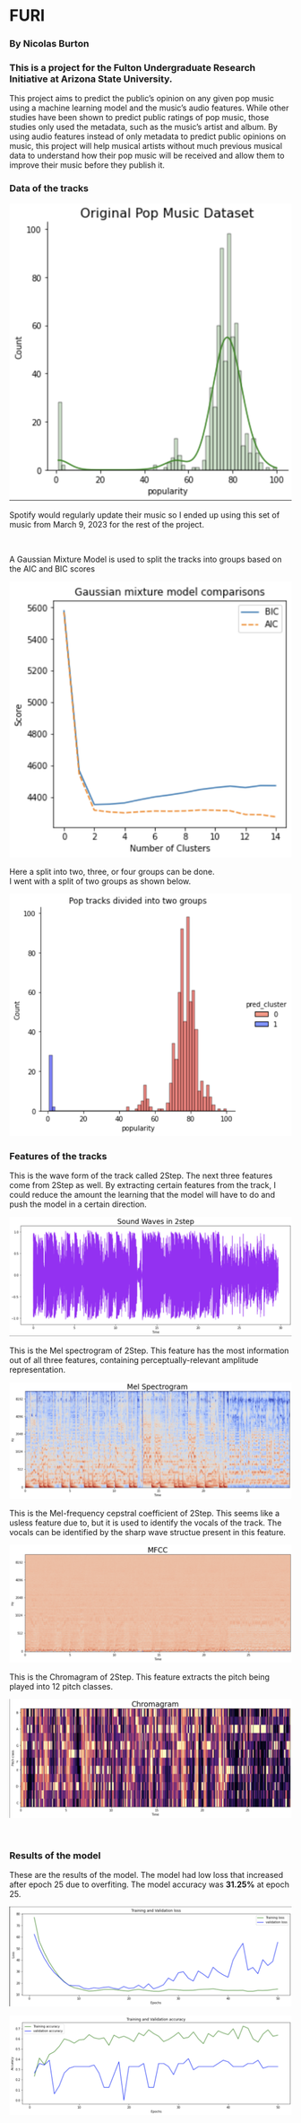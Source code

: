 
# FURI
### By Nicolas Burton
### This is a project for the Fulton Undergraduate Research Initiative at Arizona State University.

<p>This project aims to predict the public’s opinion on any given pop music using a machine learning model and the music’s audio features. While other studies have been shown to predict public ratings of pop music, those studies only used the metadata, such as the music’s artist and album. By using audio features instead of only metadata to predict public opinions on music, this project will help musical artists without much previous musical data to understand how their pop music will be received and allow them to improve their music before they publish it.</p>


### Data of the tracks

<p align="center">
  <img src="./images/Screenshot%202023-05-24%20174856.png?raw=true">
</p>

<p>Spotify would regularly update their music so I ended up using this set of music from March 9, 2023 for the rest of the project.</p><br>
<p>A Gaussian Mixture Model is used to split the tracks into groups based on the AIC and BIC scores</p>

<p align="center">
  <img src="./images/Screenshot%202023-05-24%20175005.png?raw=true">
</p>

<p>Here a split into two, three, or four groups can be done.<br> I went with a split of two groups as shown below.</p>

<p align="center">
  <img src="./images/Screenshot%202023-05-24%20175058.png?raw=true">
</p>


### Features of the tracks

<p>This is the wave form of the track called 2Step. The next three features come from 2Step as well. By extracting certain features from the track, I could reduce the amount the learning that the model will have to do and push the model in a certain direction.</p>
<p align="center">
  <img src="./images/Screenshot%202023-05-24%20175232.png?raw=true">
</p>

<p>This is the Mel spectrogram of 2Step. This feature has the most information out of all three features, containing perceptually-relevant amplitude representation.</p>
<p align="center">
  <img src="./images/Screenshot%202023-05-24%20175603.png?raw=true">
</p>

<p>This is the Mel-frequency cepstral coefficient of 2Step. This seems like a usless feature due to, but it is used to identify the vocals of the track. The vocals can be identified by the sharp wave structue present in this feature.</p>
<p align="center">
  <img src="./images/Screenshot%202023-05-24%20175548.png?raw=true">
</p>

<p>This is the Chromagram of 2Step. This feature extracts the pitch being played into 12 pitch classes.</p>
<p align="center">
  <img src="./images/Screenshot%202023-05-24%20175455.png?raw=true">
</p><br>

### Results of the model

<p>These are the results of the model. The model had low loss that increased after epoch 25 due to overfiting. The model accuracy was <b>31.25%</b> at epoch 25.</p>
<p align="center">
  <img src="./images/Screenshot%202023-05-24%20175629.png?raw=true">
</p>

<p align="center">
  <img src="./images/Screenshot%202023-05-24%20175644.png?raw=true">
</p>
